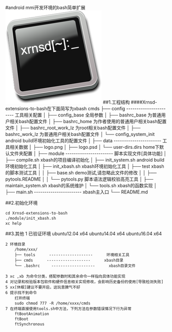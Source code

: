 #android mmi开发环境的bash简单扩展
![Logo](data/logo.png)
##1.工程结构
####Xrnsd-extensions-to-bash在下面简写为xbash
	cmds
	├── config	-----------------------	工具相关配置
	│		├── config_base					全局参数
	│		├── bashrc_base					为普通用户相关bash配置文件
	│		├── bashrc_home					为作者使用的普通用户相关bash配置文件
	│		├── bashrc_root_work_lz			为root相关bash配置文件
	│		├── bashrc_work_lz				为普通用户相关bash配置文件
	│		└── config_system_init			android build环境初始化工具的配置文件
	│
	├── data	-----------------------	工具相关数据
	│		├── logo.png
	│		├── logo.psd
	│		└── user-dirs.dirs				home下默认文件夹配置
	│
	├── module	-----------------------	脚本实现文件[具体功能]
	│		├── compile.sh					xbash的项目编译初始化
	│		├── init_system.sh				android build环境初始化工具
	│		├── init_xbash.sh					xbash环境初始化工具
	│		├── test							xbash的脚本测试工具
	│		│		├── base.sh				  demo测试,请忽略此文件的修改
	│		│		├── pytools.README
	│		│		└── pytools.py			  脚本语法逻辑校验高亮工具
	│		├── maintain_system.sh			xbash的系统维护
	│		└── tools.sh						xbash的函数实现
	│
	├── main.sh	-----------------------	xbash主入口
	└── README.md

##2.初始化环境

	cd Xrnsd-extensions-to-bash
	./module/init_xbash.sh
	xc help

##3.其他
	1 已验证环境
		ubuntu12.04 x64
		ubuntu14.04 x64
		ubuntu16.04 x64

	2 环境目录
		/home/xxx/
		├── tools      -------------------      环境相关工具
		├── cmds      -------------------      xbash目录
		└── .bashrc     -------------------      xbash目录文件

	3 xc ,xb 为命令分类，搭配参数时和其余命令一样指向具体功能实现
	4 对记录和校验版本包软件和硬件信息相关实现修改，会影响历史备份的使用[导致检测失败]
	5 xx[休眠]建议不要开启，这玩意脾气不好
	6 提示找不到命令
		打开终端
		sudo chmod 777 -R /home/xxxx/cmds
	7 在终端直接使用tools.sh中方法，下列方法在参数错误情况下行为异常
		ftBootAnimation
		ftBoot
		ftSynchronous
